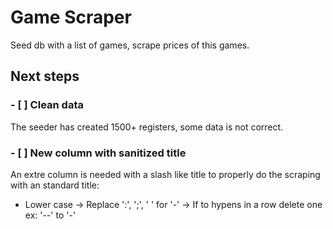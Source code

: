 # Game Scraper

Seed db with a list of games, scrape prices of this games.

## Next steps

### - [ ] Clean data  

The seeder has created 1500+ registers, some data is not correct. 

### - [ ] New column with sanitized title

An extre column is needed with a slash like title to properly do the scraping with an standard title:
- Lower case -> Replace ':', ';', ' ' for '-' -> If to hypens in a row delete one ex: '--' to '-' 
